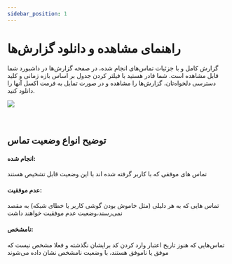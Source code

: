 ```yaml
---
sidebar_position: 1
---
```


# راهنمای مشاهده و دانلود گزارش‌ها

گزارش کامل و با جزئیات تماس‌های انجام شده، در صفحه گزارش‌ها در داشبورد شما قابل مشاهده است. شما قادر هستید با فیلتر کردن جدول بر اساس بازه زمانی و کلید دسترسی دلخواه‌تان، گزارش‌ها را مشاهده و در صورت تمایل به فرمت اکسل آنها را دانلود کنید.

<div>
  <img src="https://www.dropbox.com/scl/fi/uuz3msg7baz4n7t0j9jyf/Screenshot-2025-01-13-171951.png?rlkey=gy6c2rkoz829cag8viftjgtzo&st=t23grur7&raw=1" />
</div>

<br />
<br />

## توضیح انواع وضعیت تماس

#### انجام شده:

تماس های موفقی که با کاربر گرفته شده اند با این وضعیت قابل تشخیص هستند

#### عدم موفقیت:

تماس هایی که به هر دلیلی (مثل خاموش بودن گوشی کاربر یا خطای شبکه) به مقصد نمی‌رسند،وضعیت عدم موفقیت خواهند داشت

#### نامشخص:

تماس‌هایی که هنوز تاریخ اعتبار وارد کردن کد برایشان نگذشته و فعلا مشخص نیست که موفق یا ناموفق هستند، با وضعیت نامشخص نشان داده می‌شوند
